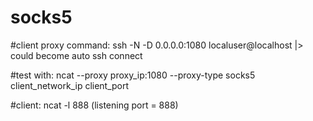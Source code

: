 # socks5


#client proxy command:
ssh -N -D 0.0.0.0:1080 localuser@localhost   |> could become auto ssh connect

#test with:
ncat --proxy proxy_ip:1080  --proxy-type socks5  client_network_ip  client_port

#client:
ncat -l 888  (listening port = 888)
